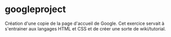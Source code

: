 # googleproject
Création d'une copie de la page d'accueil de Google. Cet exercice servait à s'entrainer aux langages HTML et CSS et de créer une sorte de wiki/tutorial.
